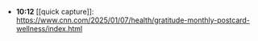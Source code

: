 - **10:12** [[quick capture]]:  https://www.cnn.com/2025/01/07/health/gratitude-monthly-postcard-wellness/index.html